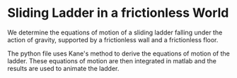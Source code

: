 # Sliding Ladder in a frictionless World
We determine the equations of motion of a sliding ladder falling under the action of gravity, supported by a frictionless wall and a frictionless floor.

The python file uses Kane's method to derive the equations of motion of the ladder. These equations of motion are then integrated in matlab and the results are used to animate the ladder.